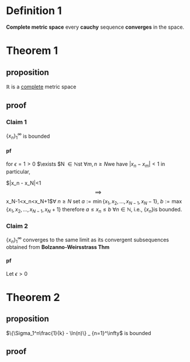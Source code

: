 # <a name="d1"> Definition 1 </a>
**Complete metric space**
every **cauchy** sequence **converges** in the space.

# <a name="t1">Theorem 1</a>
## proposition
 $\mathbb{R}$ is a [complete](#d1) metric space 
## proof

### Claim 1
  $\{x_{n}\} _ {1}^\infty$ is bounded 


#### pf

for  $\epsilon=1 > 0$ $\exists $N $\in \mathbb{N}$st $\forall$$m,n \ge N$we have $|x_n - x_m|<1$
in particular,

$|x_n - x_N|<1 $$\implies$$x_N-1<x_n<x_N+1$$\forall$ $n \ge N$
set $a:=\min\{x_1,x_2,\dots,x_{N-1},x_N-1\}$, $b:=\max\{x_1,x_2,\dots,x_{N-1},x_N+1\}$
therefore $a\le x_n\le b \ \forall n \in \mathbb{N}$, i.e., $\{x_n\}$is bounded.

### Claim 2
 $\{x_{n}\} _ {1}^\infty$ converges to the same limit as its convergent subsequences obtained from **Bolzanno-Weirsstrass Thm** 
#### pf

Let $\epsilon>0$





# <a name="t2">Theorem 2</a>
## proposition
$\{\Sigma_1^n\frac{1}{k} - \ln(n)\} _ {n=1}^\infty$ is bounded 
## proof
